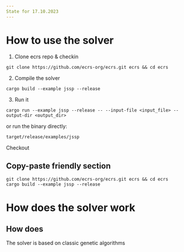 ```yaml
---
State for 17.10.2023
---
```


# How to use the solver

1. Clone ecrs repo & checkin

```
git clone https://github.com/ecrs-org/ecrs.git ecrs && cd ecrs
```

2. Compile the solver

```
cargo build --example jssp --release
```

3. Run it 

```
cargo run --example jssp --release -- --input-file <input_file> --output-dir <output_dir>
```

or run the binary directly:

```
target/release/examples/jssp 
```

Checkout 

## Copy-paste friendly section

```
git clone https://github.com/ecrs-org/ecrs.git ecrs && cd ecrs
cargo build --example jssp --release
```

# How does the solver work





## How does 

The solver is based on classic genetic algorithms

